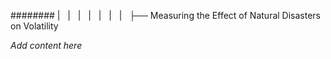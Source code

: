 ######## |   |   |   |   |   |   |   ├── Measuring the Effect of Natural Disasters on Volatility

*Add content here*